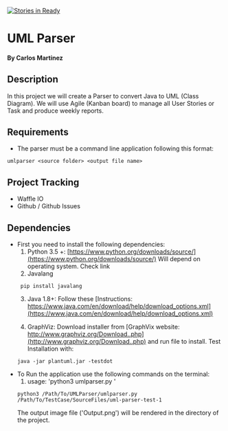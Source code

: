 [![Stories in Ready](https://badge.waffle.io/carlo379/UMLParser.png?label=ready&title=Ready)](http://waffle.io/carlo379/UMLParser)
# UML Parser
#### By Carlos Martinez

## Description
In this project we will create a Parser to convert Java to UML (Class Diagram).  We will use Agile (Kanban board) to manage all
User Stories or Task and produce weekly reports.

## Requirements
* The parser must be a command line application following this format:
```
umlparser <source folder> <output file name>
```

## Project Tracking
* Waffle IO
* Github / Github Issues

## Dependencies
 * First you need to install the following dependencies:
   1. Python 3.5 +: [https://www.python.org/downloads/source/](https://www.python.org/downloads/source/)
     Will depend on operating system. Check link
   2. Javalang
   ```
    pip install javalang
   ```
   3. Java 1.8+:  Follow these [Instructions: https://www.java.com/en/download/help/download_options.xml](https://www.java.com/en/download/help/download_options.xml)

   4. GraphViz: Download installer from [GraphVix website: http://www.graphviz.org/Download..php](http://www.graphviz.org/Download..php) and run file to install.  Test Installation with:
   ```
   java -jar plantuml.jar -testdot
   ```
 * To Run the application use the following commands on the terminal:
   1. usage: 'python3 umlparser.py <source folder>'
   ```
   python3 /Path/To/UMLParser/umlparser.py /Path/To/TestCase/SourceFiles/uml-parser-test-1
   ```
   The output image file ('Output.png') will be rendered in the directory of the project.





